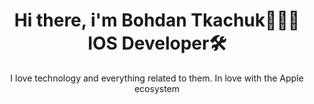 <h1 align="center">Hi there, i'm Bohdan Tkachuk👨🏻‍💻<br/>IOS Developer🛠</h1>
<p align="center">I love technology and everything related to them. In love with the Apple ecosystem</p>
